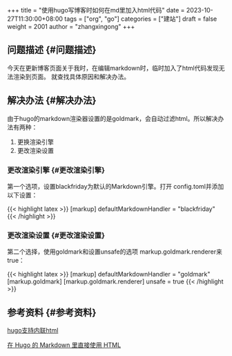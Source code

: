 +++
title = "使用hugo写博客时如何在md里加入html代码"
date = 2023-10-27T11:30:00+08:00
tags = ["org", "go"]
categories = ["建站"]
draft = false
weight = 2001
author = "zhangxingong"
+++

## 问题描述 {#问题描述}

今天在更新博客页面关于我时，在编辑markdown时，临时加入了html代码发现无法渲染到页面。
就查找具体原因和解决办法。


## 解决办法 {#解决办法}

由于hugo的markdown渲染器设置的是goldmark，会自动过滤html。所以解决办法有两种：

1.  更换渲染引擎
2.  更改渲染设置


### 更改渲染引擎 {#更改渲染引擎}

第一个选项，设置blackfriday为默认的Markdown引擎。打开 config.toml并添加以下设置：

{{< highlight latex >}}
[markup]
defaultMarkdownHandler = "blackfriday"
{{< /highlight >}}


### 更改渲染设置 {#更改渲染设置}

第二个选择，使用goldmark和设置unsafe的选项 markup.goldmark.renderer来true：

{{< highlight latex >}}
[markup]
defaultMarkdownHandler = "goldmark"
[markup.goldmark]
[markup.goldmark.renderer]
unsafe = true
{{< /highlight >}}


## 参考资料 {#参考资料}

[hugo支持内联html](http://www.9ong.com/052020/hugo%E6%94%AF%E6%8C%81%E5%86%85%E8%81%94html.html)

[在 Hugo 的 Markdown 里直接使用 HTML](https://lvv.me/posts/2019/12/06_raw_html_with_hugo/)
